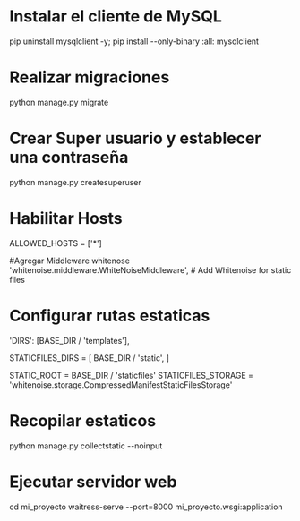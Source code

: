 # Instalar el cliente de MySQL
pip uninstall mysqlclient -y; pip install --only-binary :all: mysqlclient


# Realizar migraciones
python manage.py migrate

# Crear Super usuario y establecer una contraseña
python manage.py createsuperuser


# Habilitar Hosts
ALLOWED_HOSTS = ['*']


#Agregar Middleware whitenose  
'whitenoise.middleware.WhiteNoiseMiddleware',  # Add Whitenoise for static files


# Configurar rutas estaticas 
'DIRS': [BASE_DIR / 'templates'],

STATICFILES_DIRS = [
    BASE_DIR / 'static',
]

STATIC_ROOT = BASE_DIR / 'staticfiles'
STATICFILES_STORAGE = 'whitenoise.storage.CompressedManifestStaticFilesStorage'

# Recopilar estaticos
python manage.py collectstatic --noinput


# Ejecutar servidor web
cd mi_proyecto
waitress-serve --port=8000 mi_proyecto.wsgi:application

